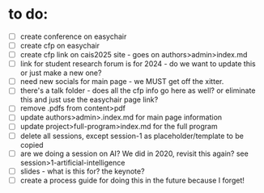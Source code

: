 # to do:
- [ ] create conference on easychair
- [ ] create cfp on easychair
- [ ] create cfp link on cais2025 site - goes on authors>admin>index.md
- [ ] link for student research forum is for 2024 - do we want to update this or just make a new one?
- [ ] need new socials for main page - we MUST get off the xitter.
- [ ] there's a talk folder - does all the cfp info go here as well? or eliminate this and just use the easychair page link?
- [ ] remove .pdfs from content>pdf
- [ ] update authors>admin>.index.md for main page information
- [ ] update project>full-program>index.md for the full program
- [ ] delete all sessions, except session-1 as placeholder/template to be copied
- [ ] are we doing a session on AI? We did in 2020, revisit this again? see session>1-artificial-intelligence
- [ ] slides - what is this for? the keynote?
- [ ] create a process guide for doing this in the future because I forget!
